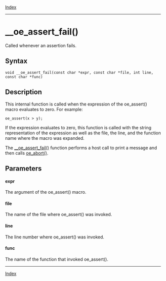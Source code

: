 [Index](index.md)

---
# __oe_assert_fail()

Called whenever an assertion fails.

## Syntax

    void __oe_assert_fail(const char *expr, const char *file, int line, const char *func)
## Description 

This internal function is called when the expression of the oe_assert() macro evaluates to zero. For example:

```
oe_assert(x > y);
```



If the expression evaluates to zero, this function is called with the string representation of the expression as well as the file, the line, and the function name where the macro was expanded.

The [__oe_assert_fail()](enclave_8h_a682a11d6ff6534266fb9eb1a76bcfe26_1a682a11d6ff6534266fb9eb1a76bcfe26.md) function performs a host call to print a message and then calls [oe_abort()](enclave_8h_af63afd5fd3b39bdd610f467e93b67f21_1af63afd5fd3b39bdd610f467e93b67f21.md).



## Parameters

#### expr

The argument of the oe_assert() macro.

#### file

The name of the file where oe_assert() was invoked.

#### line

The line number where oe_assert() was invoked.

#### func

The name of the function that invoked oe_assert().

---
[Index](index.md)

